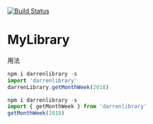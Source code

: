 [![Build Status](https://travis-ci.org/s-darren/MyLibrary.svg?branch=master)](https://travis-ci.org/s-darren/MyLibrary)
# MyLibrary
用法
```javascript
npm i darrenlibrary -s
import 'darrenlibrary'
darrenLibrary.getMonthWeek(2018)
```
```javascript
npm i darrenlibrary -s
import { getMonthWeek } from 'darrenlibrary'
getMonthWeek(2018)
```
